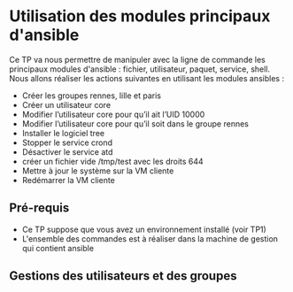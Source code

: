 # Utilisation des modules principaux d'ansible

Ce TP va nous permettre de manipuler avec la ligne de commande les principaux modules d'ansible : fichier, utilisateur, paquet, service, shell.
Nous allons réaliser les actions suivantes en utilisant les modules ansibles :
 - Créer les groupes rennes, lille et paris 
 - Créer un utilisateur core 
 - Modifier l’utilisateur core pour qu’il ait l’UID 10000 
 - Modifier l’utilisateur core pour qu’il soit dans le groupe rennes 
 - Installer le logiciel tree 
 - Stopper le service crond 
 - Désactiver le service atd 
 - créer un fichier vide /tmp/test avec les droits 644
 - Mettre à jour le système sur la VM cliente 
 - Redémarrer la VM cliente 

## Pré-requis
- Ce TP suppose que vous avez un environnement installé (voir TP1)
- L'ensemble des commandes est à réaliser dans la machine de gestion qui contient ansible

 ## Gestions des utilisateurs et des groupes
